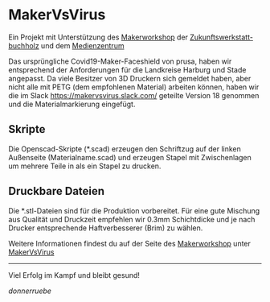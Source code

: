 # MakerVsVirus

Ein Projekt mit Unterstützung des [Makerworkshop](https://www.makerworkshop.de/)
der [Zukunftswerkstatt-buchholz](https://www.zukunftswerkstatt-buchholz.de/) und
dem [Medienzentrum](https://www.medienzentrum-harburg.de/)

Das ursprüngliche Covid19-Maker-Faceshield von prusa, haben wir entsprechend der
Anforderungen für die Landkreise Harburg und Stade angepasst. Da viele Besitzer 
von 3D Druckern sich gemeldet haben, aber nicht alle mit PETG (dem empfohlenen 
Material) arbeiten können, haben wir die im Slack 
https://makervsvirus.slack.com/ geteilte Version 18 genommen und die 
Materialmarkierung eingefügt.

## Skripte
Die Openscad-Skripte (*.scad) erzeugen den Schriftzug auf der linken Außenseite
(Materialname.scad) und erzeugen Stapel mit Zwischenlagen um mehrere Teile in
als ein Stapel zu drucken.

## Druckbare Dateien
Die *.stl-Dateien sind für die Produktion vorbereitet. Für eine gute Mischung 
aus Qualität und Druckzeit empfehlen wir 0.3mm Schichtdicke und je nach Drucker
entsprechende Haftverbesserer (Brim) zu wählen.

Weitere Informationen findest du auf der Seite des [Makerworkshop](https://www.makerworkshop.de/)
unter [MakerVsVirus](https://www.makerworkshop.de/makervsvirus/)

---

Viel Erfolg im Kampf und bleibt gesund! 

*donnerruebe*
